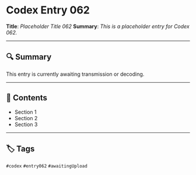 # Codex Entry 062

**Title**: *Placeholder Title 062*
**Summary**: _This is a placeholder entry for Codex 062._

---

## 🔍 Summary

This entry is currently awaiting transmission or decoding.

---

## 🧠 Contents

- Section 1
- Section 2
- Section 3

---

## 🏷️ Tags

`#codex` `#entry062` `#awaitingUpload`
